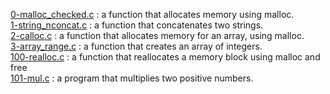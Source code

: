 [0-malloc_checked.c](./0-malloc_checked.c) : a function that allocates memory using malloc. <br/>
[1-string_nconcat.c](./1-string_nconcat.c) : a function that concatenates two strings. <br/>
[2-calloc.c](./2-calloc.c) : a function that allocates memory for an array, using malloc. <br/>
[3-array_range.c](./3-array_range.c) : a function that creates an array of integers. <br/>
[100-realloc.c](./100-realloc.c) : a function that reallocates a memory block using malloc and free <br/>
[101-mul.c](./101-mul.c) : a program that multiplies two positive numbers. <br/>